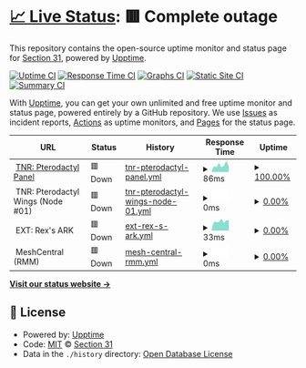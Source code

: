 # [📈 Live Status](https://status.section31.earth): <!--live status--> **🟥 Complete outage**

This repository contains the open-source uptime monitor and status page for [Section 31](https://section31.earth), powered by [Upptime](https://github.com/upptime/upptime).

[![Uptime CI](https://github.com/Sec31/status/workflows/Uptime%20CI/badge.svg)](https://github.com/Sec31/status/actions?query=workflow%3A%22Uptime+CI%22)
[![Response Time CI](https://github.com/Sec31/status/workflows/Response%20Time%20CI/badge.svg)](https://github.com/Sec31/status/actions?query=workflow%3A%22Response+Time+CI%22)
[![Graphs CI](https://github.com/Sec31/status/workflows/Graphs%20CI/badge.svg)](https://github.com/Sec31/status/actions?query=workflow%3A%22Graphs+CI%22)
[![Static Site CI](https://github.com/Sec31/status/workflows/Static%20Site%20CI/badge.svg)](https://github.com/Sec31/status/actions?query=workflow%3A%22Static+Site+CI%22)
[![Summary CI](https://github.com/Sec31/status/workflows/Summary%20CI/badge.svg)](https://github.com/Sec31/status/actions?query=workflow%3A%22Summary+CI%22)

With [Upptime](https://upptime.js.org), you can get your own unlimited and free uptime monitor and status page, powered entirely by a GitHub repository. We use [Issues](https://github.com/Sec31/status/issues) as incident reports, [Actions](https://github.com/Sec31/status/actions) as uptime monitors, and [Pages](https://status.section31.earth) for the status page.

<!--start: status pages-->
<!-- This summary is generated by Upptime (https://github.com/upptime/upptime) -->
<!-- Do not edit this manually, your changes will be overwritten -->
<!-- prettier-ignore -->
| URL | Status | History | Response Time | Uptime |
| --- | ------ | ------- | ------------- | ------ |
| <img alt="" src="https://panel.truenorthroleplay.net/favicons/apple-touch-icon.png" height="13"> [TNR: Pterodactyl Panel](https://panel.truenorthroleplay.net) | 🟥 Down | [tnr-pterodactyl-panel.yml](https://github.com/Sec31/status/commits/HEAD/history/tnr-pterodactyl-panel.yml) | <details><summary><img alt="Response time graph" src="./graphs/tnr-pterodactyl-panel/response-time-week.png" height="20"> 86ms</summary><br><a href="https://status.section31.earth/history/tnr-pterodactyl-panel"><img alt="Response time 156" src="https://img.shields.io/endpoint?url=https%3A%2F%2Fraw.githubusercontent.com%2FSec31%2Fstatus%2FHEAD%2Fapi%2Ftnr-pterodactyl-panel%2Fresponse-time.json"></a><br><a href="https://status.section31.earth/history/tnr-pterodactyl-panel"><img alt="24-hour response time 115" src="https://img.shields.io/endpoint?url=https%3A%2F%2Fraw.githubusercontent.com%2FSec31%2Fstatus%2FHEAD%2Fapi%2Ftnr-pterodactyl-panel%2Fresponse-time-day.json"></a><br><a href="https://status.section31.earth/history/tnr-pterodactyl-panel"><img alt="7-day response time 86" src="https://img.shields.io/endpoint?url=https%3A%2F%2Fraw.githubusercontent.com%2FSec31%2Fstatus%2FHEAD%2Fapi%2Ftnr-pterodactyl-panel%2Fresponse-time-week.json"></a><br><a href="https://status.section31.earth/history/tnr-pterodactyl-panel"><img alt="30-day response time 90" src="https://img.shields.io/endpoint?url=https%3A%2F%2Fraw.githubusercontent.com%2FSec31%2Fstatus%2FHEAD%2Fapi%2Ftnr-pterodactyl-panel%2Fresponse-time-month.json"></a><br><a href="https://status.section31.earth/history/tnr-pterodactyl-panel"><img alt="1-year response time 103" src="https://img.shields.io/endpoint?url=https%3A%2F%2Fraw.githubusercontent.com%2FSec31%2Fstatus%2FHEAD%2Fapi%2Ftnr-pterodactyl-panel%2Fresponse-time-year.json"></a></details> | <details><summary><a href="https://status.section31.earth/history/tnr-pterodactyl-panel">100.00%</a></summary><a href="https://status.section31.earth/history/tnr-pterodactyl-panel"><img alt="All-time uptime 99.62%" src="https://img.shields.io/endpoint?url=https%3A%2F%2Fraw.githubusercontent.com%2FSec31%2Fstatus%2FHEAD%2Fapi%2Ftnr-pterodactyl-panel%2Fuptime.json"></a><br><a href="https://status.section31.earth/history/tnr-pterodactyl-panel"><img alt="24-hour uptime 100.00%" src="https://img.shields.io/endpoint?url=https%3A%2F%2Fraw.githubusercontent.com%2FSec31%2Fstatus%2FHEAD%2Fapi%2Ftnr-pterodactyl-panel%2Fuptime-day.json"></a><br><a href="https://status.section31.earth/history/tnr-pterodactyl-panel"><img alt="7-day uptime 100.00%" src="https://img.shields.io/endpoint?url=https%3A%2F%2Fraw.githubusercontent.com%2FSec31%2Fstatus%2FHEAD%2Fapi%2Ftnr-pterodactyl-panel%2Fuptime-week.json"></a><br><a href="https://status.section31.earth/history/tnr-pterodactyl-panel"><img alt="30-day uptime 100.00%" src="https://img.shields.io/endpoint?url=https%3A%2F%2Fraw.githubusercontent.com%2FSec31%2Fstatus%2FHEAD%2Fapi%2Ftnr-pterodactyl-panel%2Fuptime-month.json"></a><br><a href="https://status.section31.earth/history/tnr-pterodactyl-panel"><img alt="1-year uptime 100.00%" src="https://img.shields.io/endpoint?url=https%3A%2F%2Fraw.githubusercontent.com%2FSec31%2Fstatus%2FHEAD%2Fapi%2Ftnr-pterodactyl-panel%2Fuptime-year.json"></a></details>
| <img alt="" src="https://panel.truenorthroleplay.net/favicons/apple-touch-icon.png" height="13"> TNR: Pterodactyl Wings (Node #01) | 🟥 Down | [tnr-pterodactyl-wings-node-01.yml](https://github.com/Sec31/status/commits/HEAD/history/tnr-pterodactyl-wings-node-01.yml) | <details><summary><img alt="Response time graph" src="./graphs/tnr-pterodactyl-wings-node-01/response-time-week.png" height="20"> 0ms</summary><br><a href="https://status.section31.earth/history/tnr-pterodactyl-wings-node-01"><img alt="Response time 239" src="https://img.shields.io/endpoint?url=https%3A%2F%2Fraw.githubusercontent.com%2FSec31%2Fstatus%2FHEAD%2Fapi%2Ftnr-pterodactyl-wings-node-01%2Fresponse-time.json"></a><br><a href="https://status.section31.earth/history/tnr-pterodactyl-wings-node-01"><img alt="24-hour response time 0" src="https://img.shields.io/endpoint?url=https%3A%2F%2Fraw.githubusercontent.com%2FSec31%2Fstatus%2FHEAD%2Fapi%2Ftnr-pterodactyl-wings-node-01%2Fresponse-time-day.json"></a><br><a href="https://status.section31.earth/history/tnr-pterodactyl-wings-node-01"><img alt="7-day response time 0" src="https://img.shields.io/endpoint?url=https%3A%2F%2Fraw.githubusercontent.com%2FSec31%2Fstatus%2FHEAD%2Fapi%2Ftnr-pterodactyl-wings-node-01%2Fresponse-time-week.json"></a><br><a href="https://status.section31.earth/history/tnr-pterodactyl-wings-node-01"><img alt="30-day response time 0" src="https://img.shields.io/endpoint?url=https%3A%2F%2Fraw.githubusercontent.com%2FSec31%2Fstatus%2FHEAD%2Fapi%2Ftnr-pterodactyl-wings-node-01%2Fresponse-time-month.json"></a><br><a href="https://status.section31.earth/history/tnr-pterodactyl-wings-node-01"><img alt="1-year response time 0" src="https://img.shields.io/endpoint?url=https%3A%2F%2Fraw.githubusercontent.com%2FSec31%2Fstatus%2FHEAD%2Fapi%2Ftnr-pterodactyl-wings-node-01%2Fresponse-time-year.json"></a></details> | <details><summary><a href="https://status.section31.earth/history/tnr-pterodactyl-wings-node-01">0.00%</a></summary><a href="https://status.section31.earth/history/tnr-pterodactyl-wings-node-01"><img alt="All-time uptime 16.29%" src="https://img.shields.io/endpoint?url=https%3A%2F%2Fraw.githubusercontent.com%2FSec31%2Fstatus%2FHEAD%2Fapi%2Ftnr-pterodactyl-wings-node-01%2Fuptime.json"></a><br><a href="https://status.section31.earth/history/tnr-pterodactyl-wings-node-01"><img alt="24-hour uptime 0.00%" src="https://img.shields.io/endpoint?url=https%3A%2F%2Fraw.githubusercontent.com%2FSec31%2Fstatus%2FHEAD%2Fapi%2Ftnr-pterodactyl-wings-node-01%2Fuptime-day.json"></a><br><a href="https://status.section31.earth/history/tnr-pterodactyl-wings-node-01"><img alt="7-day uptime 0.00%" src="https://img.shields.io/endpoint?url=https%3A%2F%2Fraw.githubusercontent.com%2FSec31%2Fstatus%2FHEAD%2Fapi%2Ftnr-pterodactyl-wings-node-01%2Fuptime-week.json"></a><br><a href="https://status.section31.earth/history/tnr-pterodactyl-wings-node-01"><img alt="30-day uptime 1.38%" src="https://img.shields.io/endpoint?url=https%3A%2F%2Fraw.githubusercontent.com%2FSec31%2Fstatus%2FHEAD%2Fapi%2Ftnr-pterodactyl-wings-node-01%2Fuptime-month.json"></a><br><a href="https://status.section31.earth/history/tnr-pterodactyl-wings-node-01"><img alt="1-year uptime 0.00%" src="https://img.shields.io/endpoint?url=https%3A%2F%2Fraw.githubusercontent.com%2FSec31%2Fstatus%2FHEAD%2Fapi%2Ftnr-pterodactyl-wings-node-01%2Fuptime-year.json"></a></details>
| <img alt="" src="https://icons.duckduckgo.com/ip3/panel.truenorthroleplay.net.ico" height="13"> EXT: Rex's ARK | 🟥 Down | [ext-rex-s-ark.yml](https://github.com/Sec31/status/commits/HEAD/history/ext-rex-s-ark.yml) | <details><summary><img alt="Response time graph" src="./graphs/ext-rex-s-ark/response-time-week.png" height="20"> 33ms</summary><br><a href="https://status.section31.earth/history/ext-rex-s-ark"><img alt="Response time 56" src="https://img.shields.io/endpoint?url=https%3A%2F%2Fraw.githubusercontent.com%2FSec31%2Fstatus%2FHEAD%2Fapi%2Fext-rex-s-ark%2Fresponse-time.json"></a><br><a href="https://status.section31.earth/history/ext-rex-s-ark"><img alt="24-hour response time 31" src="https://img.shields.io/endpoint?url=https%3A%2F%2Fraw.githubusercontent.com%2FSec31%2Fstatus%2FHEAD%2Fapi%2Fext-rex-s-ark%2Fresponse-time-day.json"></a><br><a href="https://status.section31.earth/history/ext-rex-s-ark"><img alt="7-day response time 33" src="https://img.shields.io/endpoint?url=https%3A%2F%2Fraw.githubusercontent.com%2FSec31%2Fstatus%2FHEAD%2Fapi%2Fext-rex-s-ark%2Fresponse-time-week.json"></a><br><a href="https://status.section31.earth/history/ext-rex-s-ark"><img alt="30-day response time 24" src="https://img.shields.io/endpoint?url=https%3A%2F%2Fraw.githubusercontent.com%2FSec31%2Fstatus%2FHEAD%2Fapi%2Fext-rex-s-ark%2Fresponse-time-month.json"></a><br><a href="https://status.section31.earth/history/ext-rex-s-ark"><img alt="1-year response time 25" src="https://img.shields.io/endpoint?url=https%3A%2F%2Fraw.githubusercontent.com%2FSec31%2Fstatus%2FHEAD%2Fapi%2Fext-rex-s-ark%2Fresponse-time-year.json"></a></details> | <details><summary><a href="https://status.section31.earth/history/ext-rex-s-ark">0.00%</a></summary><a href="https://status.section31.earth/history/ext-rex-s-ark"><img alt="All-time uptime 15.51%" src="https://img.shields.io/endpoint?url=https%3A%2F%2Fraw.githubusercontent.com%2FSec31%2Fstatus%2FHEAD%2Fapi%2Fext-rex-s-ark%2Fuptime.json"></a><br><a href="https://status.section31.earth/history/ext-rex-s-ark"><img alt="24-hour uptime 0.00%" src="https://img.shields.io/endpoint?url=https%3A%2F%2Fraw.githubusercontent.com%2FSec31%2Fstatus%2FHEAD%2Fapi%2Fext-rex-s-ark%2Fuptime-day.json"></a><br><a href="https://status.section31.earth/history/ext-rex-s-ark"><img alt="7-day uptime 0.00%" src="https://img.shields.io/endpoint?url=https%3A%2F%2Fraw.githubusercontent.com%2FSec31%2Fstatus%2FHEAD%2Fapi%2Fext-rex-s-ark%2Fuptime-week.json"></a><br><a href="https://status.section31.earth/history/ext-rex-s-ark"><img alt="30-day uptime 1.38%" src="https://img.shields.io/endpoint?url=https%3A%2F%2Fraw.githubusercontent.com%2FSec31%2Fstatus%2FHEAD%2Fapi%2Fext-rex-s-ark%2Fuptime-month.json"></a><br><a href="https://status.section31.earth/history/ext-rex-s-ark"><img alt="1-year uptime 0.00%" src="https://img.shields.io/endpoint?url=https%3A%2F%2Fraw.githubusercontent.com%2FSec31%2Fstatus%2FHEAD%2Fapi%2Fext-rex-s-ark%2Fuptime-year.json"></a></details>
| <img alt="" src="https://lh6.googleusercontent.com/qGnfHdDbr7Wl5iCspGZc7GUJuy67QUEu-Pp1Ju7chXOb2b8zLbHIXST-MhqIcE6NPLDMVQ=w16383" height="13"> MeshCentral (RMM) | 🟥 Down | [mesh-central-rmm.yml](https://github.com/Sec31/status/commits/HEAD/history/mesh-central-rmm.yml) | <details><summary><img alt="Response time graph" src="./graphs/mesh-central-rmm/response-time-week.png" height="20"> 0ms</summary><br><a href="https://status.section31.earth/history/mesh-central-rmm"><img alt="Response time 217" src="https://img.shields.io/endpoint?url=https%3A%2F%2Fraw.githubusercontent.com%2FSec31%2Fstatus%2FHEAD%2Fapi%2Fmesh-central-rmm%2Fresponse-time.json"></a><br><a href="https://status.section31.earth/history/mesh-central-rmm"><img alt="24-hour response time 0" src="https://img.shields.io/endpoint?url=https%3A%2F%2Fraw.githubusercontent.com%2FSec31%2Fstatus%2FHEAD%2Fapi%2Fmesh-central-rmm%2Fresponse-time-day.json"></a><br><a href="https://status.section31.earth/history/mesh-central-rmm"><img alt="7-day response time 0" src="https://img.shields.io/endpoint?url=https%3A%2F%2Fraw.githubusercontent.com%2FSec31%2Fstatus%2FHEAD%2Fapi%2Fmesh-central-rmm%2Fresponse-time-week.json"></a><br><a href="https://status.section31.earth/history/mesh-central-rmm"><img alt="30-day response time 0" src="https://img.shields.io/endpoint?url=https%3A%2F%2Fraw.githubusercontent.com%2FSec31%2Fstatus%2FHEAD%2Fapi%2Fmesh-central-rmm%2Fresponse-time-month.json"></a><br><a href="https://status.section31.earth/history/mesh-central-rmm"><img alt="1-year response time 212" src="https://img.shields.io/endpoint?url=https%3A%2F%2Fraw.githubusercontent.com%2FSec31%2Fstatus%2FHEAD%2Fapi%2Fmesh-central-rmm%2Fresponse-time-year.json"></a></details> | <details><summary><a href="https://status.section31.earth/history/mesh-central-rmm">0.00%</a></summary><a href="https://status.section31.earth/history/mesh-central-rmm"><img alt="All-time uptime 29.58%" src="https://img.shields.io/endpoint?url=https%3A%2F%2Fraw.githubusercontent.com%2FSec31%2Fstatus%2FHEAD%2Fapi%2Fmesh-central-rmm%2Fuptime.json"></a><br><a href="https://status.section31.earth/history/mesh-central-rmm"><img alt="24-hour uptime 0.00%" src="https://img.shields.io/endpoint?url=https%3A%2F%2Fraw.githubusercontent.com%2FSec31%2Fstatus%2FHEAD%2Fapi%2Fmesh-central-rmm%2Fuptime-day.json"></a><br><a href="https://status.section31.earth/history/mesh-central-rmm"><img alt="7-day uptime 0.00%" src="https://img.shields.io/endpoint?url=https%3A%2F%2Fraw.githubusercontent.com%2FSec31%2Fstatus%2FHEAD%2Fapi%2Fmesh-central-rmm%2Fuptime-week.json"></a><br><a href="https://status.section31.earth/history/mesh-central-rmm"><img alt="30-day uptime 1.38%" src="https://img.shields.io/endpoint?url=https%3A%2F%2Fraw.githubusercontent.com%2FSec31%2Fstatus%2FHEAD%2Fapi%2Fmesh-central-rmm%2Fuptime-month.json"></a><br><a href="https://status.section31.earth/history/mesh-central-rmm"><img alt="1-year uptime 5.67%" src="https://img.shields.io/endpoint?url=https%3A%2F%2Fraw.githubusercontent.com%2FSec31%2Fstatus%2FHEAD%2Fapi%2Fmesh-central-rmm%2Fuptime-year.json"></a></details>

<!--end: status pages-->

[**Visit our status website →**](https://status.section31.earth)

## 📄 License

- Powered by: [Upptime](https://github.com/upptime/upptime)
- Code: [MIT](./LICENSE) © [Section 31](https://section31.earth)
- Data in the `./history` directory: [Open Database License](https://opendatacommons.org/licenses/odbl/1-0/)
